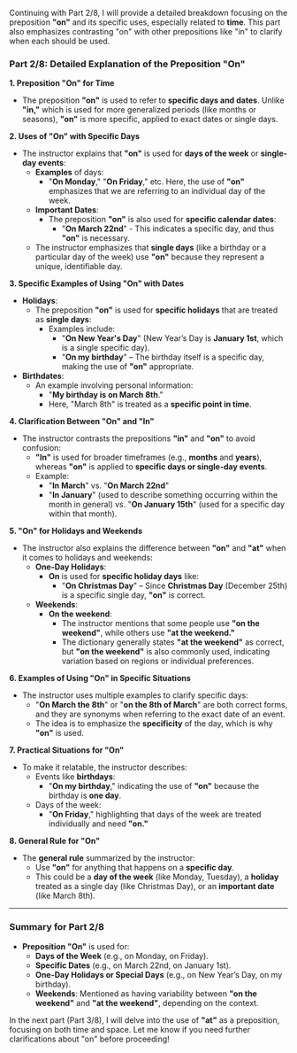 Continuing with Part 2/8, I will provide a detailed breakdown focusing on the preposition **"on"** and its specific uses, especially related to **time**. This part also emphasizes contrasting "on" with other prepositions like "in" to clarify when each should be used.

### **Part 2/8: Detailed Explanation of the Preposition "On"**

**1. Preposition "On" for Time**

- The preposition **"on"** is used to refer to **specific days and dates**. Unlike **"in,"** which is used for more generalized periods (like months or seasons), **"on"** is more specific, applied to exact dates or single days.

**2. Uses of "On" with Specific Days**

- The instructor explains that **"on"** is used for **days of the week** or **single-day events**:
    - **Examples** of days:
        - "**On Monday**," "**On Friday**," etc. Here, the use of **"on"** emphasizes that we are referring to an individual day of the week.
    - **Important Dates**:
        - The preposition **"on"** is also used for **specific calendar dates**:
            - "**On March 22nd**" - This indicates a specific day, and thus **"on"** is necessary.
    - The instructor emphasizes that **single days** (like a birthday or a particular day of the week) use **"on"** because they represent a unique, identifiable day.

**3. Specific Examples of Using "On" with Dates**

- **Holidays**:
    - The preposition **"on"** is used for **specific holidays** that are treated as **single days**:
        - Examples include:
            - "**On New Year's Day**" (New Year’s Day is **January 1st**, which is a single specific day).
            - "**On my birthday**" – The birthday itself is a specific day, making the use of **"on"** appropriate.
- **Birthdates**:
    - An example involving personal information:
        - "**My birthday is on March 8th**."
        - Here, "March 8th" is treated as a **specific point in time**.

**4. Clarification Between "On" and "In"**

- The instructor contrasts the prepositions **"in"** and **"on"** to avoid confusion:
    - **"In"** is used for broader timeframes (e.g., **months** and **years**), whereas **"on"** is applied to **specific days or single-day events**.
    - Example:
        - "**In March**" vs. "**On March 22nd**"
        - "**In January**" (used to describe something occurring within the month in general) vs. "**On January 15th**" (used for a specific day within that month).

**5. "On" for Holidays and Weekends**

- The instructor also explains the difference between **"on"** and **"at"** when it comes to holidays and weekends:
    - **One-Day Holidays**:
        - **On** is used for **specific holiday days** like:
            - "**On Christmas Day**" – Since **Christmas Day** (December 25th) is a specific single day, **"on"** is correct.
    - **Weekends**:
        - **On the weekend**:
            - The instructor mentions that some people use **"on the weekend"**, while others use **"at the weekend."**
            - The dictionary generally states **"at the weekend"** as correct, but **"on the weekend"** is also commonly used, indicating variation based on regions or individual preferences.

**6. Examples of Using "On" in Specific Situations**

- The instructor uses multiple examples to clarify specific days:
    - "**On March the 8th**" or "**on the 8th of March**" are both correct forms, and they are synonyms when referring to the exact date of an event.
    - The idea is to emphasize the **specificity** of the day, which is why **"on"** is used.

**7. Practical Situations for "On"**

- To make it relatable, the instructor describes:
    - Events like **birthdays**:
        - "**On my birthday**," indicating the use of **"on"** because the birthday is **one day**.
    - Days of the week:
        - "**On Friday**," highlighting that days of the week are treated individually and need **"on."**

**8. General Rule for "On"**

- The **general rule** summarized by the instructor:
    - Use **"on"** for anything that happens on a **specific day**.
    - This could be a **day of the week** (like Monday, Tuesday), a **holiday** treated as a single day (like Christmas Day), or an **important date** (like March 8th).

---

### Summary for Part 2/8

- **Preposition "On"** is used for:
    - **Days of the Week** (e.g., on Monday, on Friday).
    - **Specific Dates** (e.g., on March 22nd, on January 1st).
    - **One-Day Holidays or Special Days** (e.g., on New Year’s Day, on my birthday).
    - **Weekends**: Mentioned as having variability between **"on the weekend"** and **"at the weekend"**, depending on the context.

In the next part (Part 3/8), I will delve into the use of **"at"** as a preposition, focusing on both time and space. Let me know if you need further clarifications about "on" before proceeding!